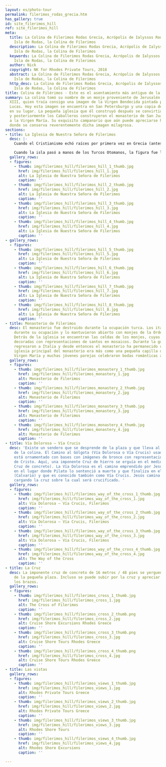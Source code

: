 ```yaml
---
layout: es/photo-tour
permalink: filerimos_rodas_grecia.htm
has_gallery: true
id: site_filerimos_hill
ref: site_filerimos_hill
meta:
  title: La Colina de Filerimos Rodas Grecia, Acrópolis de Ialyssos Rodas Grecia,
    Isla de Rodas, la Colina de Filerimos
  description: La Colina de Filerimos Rodas Grecia, Acrópolis de Ialyssos Rodas Grecia,
    Isla de Rodas, la Colina de Filerimos
  keywords: La Colina de Filerimos Rodas Grecia, Acrópolis de Ialyssos Rodas Grecia,
    Isla de Rodas, la Colina de Filerimos
  author: Nick
  copyright: NK for Rhodes Private Tours, 2018
  abstract: La Colina de Filerimos Rodas Grecia, Acrópolis de Ialyssos Rodas Grecia,
    Isla de Rodas, la Colina de Filerimos
  http_desc: La Colina de Filerimos Rodas Grecia, Acrópolis de Ialyssos Rodas Grecia,
    Isla de Rodas, la Colina de Filerimos
title: Colina de Filérimos - Este es el asentamiento más antiguo de la isla
summary: La colina tomó su nombre de un monje proveniente de Jerusalén en el siglo
  XIII, quien traía consigo una imagen de la Virgen Bendecida pintada por el apóstol
  Lucas. Hoy esta imagen se encuentra en San Petersburgo y una copia de ella está
  en su lugar. La pequeña iglesia que él construyó después se convirtió en una basílica
  y posteriormente los Caballeros construyeron el monasterio de San Juan que fue dedicado
  a la Virgen María. Su exquisito campanario que aún puede apreciarse hoy ha sido
  donde se conserva reverentemente dicha imagen milagrosa.
sections:
- title: La Iglesia de Nuestra Señora de Filerimos
  desc: |-
    Cuando el Cristianismo echó raíces por primera vez en Grecia (antes de extenderse al mundo), muchos de los antiguos santuarios de culto fueron transformados en iglesias. En esa época, el templo de Atenas Polias fue convertido en una proto-basílica con una nave de tres tramos dedicada a la **Virgen María** (Panagià, Παναγιά). La iglesia es conocida desde entonces por alojar la figura de la **Virgen de Filerimos (Nuestra Señora de Filerimos)**. En el siglo 14 bajo el dominio de los Caballeros de San Juan, se construyó un monasterio, rodeado de claustros, celdas y una serie de capillas. Allí es donde la figura, hacedora de milagros, es reverentemente resguardada.

    Cuando la isla pasó a manos de los Turcos Otomanos, la figura fue llevada por los Caballeros a Francia y de ahí a Italia, luego Malta y Rusia, en donde permaneció hasta la revolución de 1917. Desde 2002, está resguardada en la Capilla Azul del Museo Nacional de Montenegro y una copia fue puesta en su lugar.
  gallery_rows:
  - figures:
    - thumb: img/filerimos_hill/filerimos_hill_1_thumb.jpg
      href: img/filerimos_hill/filerimos_hill_1.jpg
      alt: La Iglesia de Nuestra Señora de Filerimos
      caption: ''
    - thumb: img/filerimos_hill/filerimos_hill_2_thumb.jpg
      href: img/filerimos_hill/filerimos_hill_2.jpg
      alt: La Iglesia de Nuestra Señora de Filerimos
      caption: ''
    - thumb: img/filerimos_hill/filerimos_hill_3_thumb.jpg
      href: img/filerimos_hill/filerimos_hill_3.jpg
      alt: La Iglesia de Nuestra Señora de Filerimos
      caption: ''
    - thumb: img/filerimos_hill/filerimos_hill_4_thumb.jpg
      href: img/filerimos_hill/filerimos_hill_4.jpg
      alt: La Iglesia de Nuestra Señora de Filerimos
      caption: ''
- gallery_rows:
  - figures:
    - thumb: img/filerimos_hill/filerimos_hill_5_thumb.jpg
      href: img/filerimos_hill/filerimos_hill_5.jpg
      alt: La Iglesia de Nuestra Señora de Filerimos
      caption: ''
    - thumb: img/filerimos_hill/filerimos_hill_6_thumb.jpg
      href: img/filerimos_hill/filerimos_hill_6.jpg
      alt: La Iglesia de Nuestra Señora de Filerimos
      caption: ''
    - thumb: img/filerimos_hill/filerimos_hill_7_thumb.jpg
      href: img/filerimos_hill/filerimos_hill_7.jpg
      alt: La Iglesia de Nuestra Señora de Filerimos
      caption: ''
    - thumb: img/filerimos_hill/filerimos_hill_8_thumb.jpg
      href: img/filerimos_hill/filerimos_hill_8.jpg
      alt: La Iglesia de Nuestra Señora de Filerimos
      caption: ''
- title: Monasterio de Filerimos
  desc: El monasterio fue destruido durante la ocupación turca. Los italianos lo reconstruyeron
    durante su ocupación y lo mantuvieron abierto con monjes de la Orden Capuchina.
    Detrás de la iglesia se encuentran las celdas de los monjes, cuyas paredes están
    decoradas con representaciones de santos en mosaicos. Durante la guerra los monjes
    regresaron a Italia y desde entonces el monasterio ha permanecido cerrado. La
    iglesia principal del monasterio era más como una pequeña capilla dedicada a la
    Virgen María y muchas jóvenes parejas celebraron bodas románticas allí.
  gallery_rows:
  - figures:
    - thumb: img/filerimos_hill/filerimos_monastery_1_thumb.jpg
      href: img/filerimos_hill/filerimos_monastery_1.jpg
      alt: Monasterio de Filerimos
      caption: ''
    - thumb: img/filerimos_hill/filerimos_monastery_2_thumb.jpg
      href: img/filerimos_hill/filerimos_monastery_2.jpg
      alt: Monasterio de Filerimos
      caption: ''
    - thumb: img/filerimos_hill/filerimos_monastery_3_thumb.jpg
      href: img/filerimos_hill/filerimos_monastery_3.jpg
      alt: Monasterio de Filerimos
      caption: ''
    - thumb: img/filerimos_hill/filerimos_monastery_4_thumb.jpg
      href: img/filerimos_hill/filerimos_monastery_4.jpg
      alt: Monasterio de Filerimos
      caption: ''
- title: Vía Dolorosa – Vía Crucis
  desc: 'Existe un sendero que se desprende de la plaza y que lleva al punto más occidental
    de la colina. El Camino al Gólgota (Vía Dolorosa o Vía Crucis) usado por los Católicos
    está ornamentado con bases con imágenes de bronce con representaciones de la Pasión
    de Cristo. Aquí, una imponente Cruz de hierro se erguía en el medio. (Hoy es una
    Cruz de concreto). La Vía Dolorosa es el camino emprendido por Jesús, que comienza
    en el lugar donde Pilato lo sentenció a muerte y que finaliza en el Monte Gólgota
    (Calvario) y que es conocido también como Vía Crucis. Jesús camina esta distancia
    cargando la cruz sobre la cual será crucificado. '
  gallery_rows:
  - figures:
    - thumb: img/filerimos_hill/filerimos_way_of_the_cross_1_thumb.jpg
      href: img/filerimos_hill/filerimos_way_of_the_cross_1.jpg
      alt: Vía Dolorosa – Vía Crucis, Filerimos
      caption: ''
    - thumb: img/filerimos_hill/filerimos_way_of_the_cross_2_thumb.jpg
      href: img/filerimos_hill/filerimos_way_of_the_cross_2.jpg
      alt: Vía Dolorosa – Vía Crucis, Filerimos
      caption: ''
    - thumb: img/filerimos_hill/filerimos_way_of_the_cross_3_thumb.jpg
      href: img/filerimos_hill/filerimos_way_of_the_cross_3.jpg
      alt: Vía Dolorosa – Vía Crucis, Filerimos
      caption: ''
    - thumb: img/filerimos_hill/filerimos_way_of_the_cross_4_thumb.jpg
      href: img/filerimos_hill/filerimos_way_of_the_cross_4.jpg
      alt: The Way of the Cross
      caption: ''
- title: La Cruz
  desc: La imponente cruz de concreto de 16 metros / 48 pies se yerguen en el medio
    de la pequeña plaza. Incluso se puede subir por la cruz y apreciar la vista desde
    los brazos.
  gallery_rows:
  - figures:
    - thumb: img/filerimos_hill/filerimos_cross_1_thumb.jpg
      href: img/filerimos_hill/filerimos_cross_1.jpg
      alt: The Cross of Filerimos
      caption: ''
    - thumb: img/filerimos_hill/filerimos_cross_2_thumb.png
      href: img/filerimos_hill/filerimos_cross_2.jpg
      alt: Cruise Shore Excursions Rhodes Greece
      caption: ''
    - thumb: img/filerimos_hill/filerimos_cross_3_thumb.png
      href: img/filerimos_hill/filerimos_cross_3.jpg
      alt: Cruise Shore Tours Rhodes Greece
      caption: ''
    - thumb: img/filerimos_hill/filerimos_cross_4_thumb.png
      href: img/filerimos_hill/filerimos_cross_4.jpg
      alt: Cruise Shore Tours Rhodes Greece
      caption: ''
- title: Las vistas
  gallery_rows:
  - figures:
    - thumb: img/filerimos_hill/filerimos_views_1_thumb.jpg
      href: img/filerimos_hill/filerimos_views_1.jpg
      alt: Rhodes Private Tours Greece
      caption: ''
    - thumb: img/filerimos_hill/filerimos_views_2_thumb.jpg
      href: img/filerimos_hill/filerimos_views_2.jpg
      alt: Rhodes Private Tours Greece
      caption: ''
    - thumb: img/filerimos_hill/filerimos_views_3_thumb.jpg
      href: img/filerimos_hill/filerimos_views_3.jpg
      alt: Rhodes Shore Tours
      caption: ''
    - thumb: img/filerimos_hill/filerimos_views_4_thumb.jpg
      href: img/filerimos_hill/filerimos_views_4.jpg
      alt: Rhodes Shore Excursions
      caption: ''

---
```

